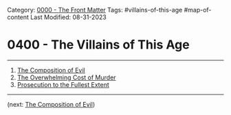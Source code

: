Category: [0000 - The Front Matter](../0000%20-%20The%20Front%20Matter/0000%20-%20The%20Front%20Matter.md)
Tags: #villains-of-this-age #map-of-content 
Last Modified: 08-31-2023

# 0400 - The Villains of This Age

****

1. [The Composition of Evil](The%20Composition%20of%20Evil.md)
2. [The Overwhelming Cost of Murder](The%20Overwhelming%20Cost%20of%20Murder.md)
3. [Prosecution to the Fullest Extent](Prosecution%20to%20the%20Fullest%20Extent.md)

****

(next: [The Composition of Evil](The%20Composition%20of%20Evil.md))